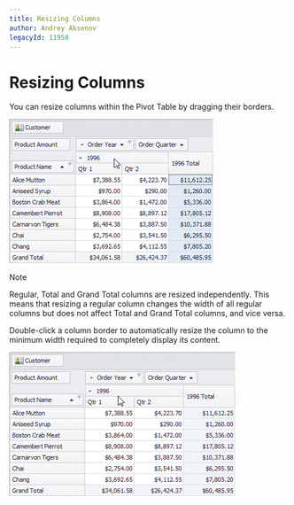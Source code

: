 ```yaml
---
title: Resizing Columns
author: Andrey Aksenov
legacyId: 11958
---
```

# Resizing Columns
You can resize columns within the Pivot Table by dragging their borders.

![EU_GridLinesDrag](../../../images/img17713.gif)

> [!NOTE]
> Regular, Total and Grand Total columns are resized independently. This means that resizing a regular column changes the width of all regular columns but does not affect Total and Grand Total columns, and vice versa.

Double-click a column border to automatically resize the column to the minimum width required to completely display its content.

![EU_BestFit](../../../images/img17712.gif)
